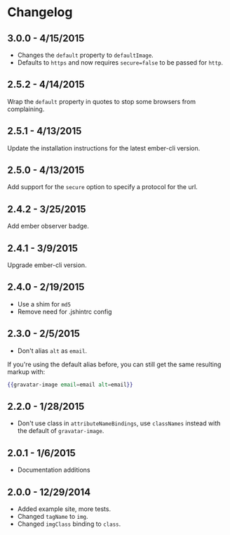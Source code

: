 # Changelog

## 3.0.0 - 4/15/2015

* Changes the `default` property to `defaultImage`.
* Defaults to `https` and now requires `secure=false` to be passed for `http`.

## 2.5.2 - 4/14/2015

Wrap the `default` property in quotes to stop some browsers from complaining.

## 2.5.1 - 4/13/2015

Update the installation instructions for the latest ember-cli version.

## 2.5.0 - 4/13/2015

Add support for the `secure` option to specify a protocol for the url.

## 2.4.2 - 3/25/2015

Add ember observer badge.

## 2.4.1 - 3/9/2015

Upgrade ember-cli version.

## 2.4.0 - 2/19/2015

* Use a shim for `md5`
* Remove need for .jshintrc config

## 2.3.0 - 2/5/2015

* Don't alias `alt` as `email`.

If you're using the default alias before, you can still get the same resulting markup with:

```hbs
{{gravatar-image email=email alt=email}}
```

## 2.2.0 - 1/28/2015

* Don't use class in `attributeNameBindings`, use `classNames` instead with the default of `gravatar-image`.

## 2.0.1 - 1/6/2015

* Documentation additions

## 2.0.0 - 12/29/2014

* Added example site, more tests.
* Changed `tagName` to `img`.
* Changed `imgClass` binding to `class`.
